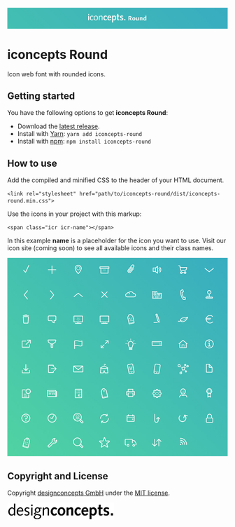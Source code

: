 ![Banner](src/images/banner.jpg)

# iconcepts Round

Icon web font with rounded icons.

## Getting started

You have the following options to get **iconcepts Round**:

* Download the [latest release](https://github.com/designconcepts/iconcepts-round/releases/latest).
* Install with [Yarn](https://yarnpkg.com/): ```yarn add iconcepts-round```
* Install with [npm](https://www.npmjs.com/): ```npm install iconcepts-round```

## How to use

Add the compiled and minified CSS to the header of your HTML document.

```
<link rel="stylesheet" href="path/to/iconcepts-round/dist/iconcepts-round.min.css">
```

Use the icons in your project with this markup:

```
<span class="icr icr-name"></span>
```

In this example **name** is a placeholder for the icon you want to use. Visit our icon site (coming soon) to see all available icons and their class names.

![Icons](src/images/icons.jpg)

## Copyright and License

Copyright [designconcepts GmbH](https://www.designconcepts.de/) under the [MIT license](LICENSE.md).

![designconcepts GmbH](src/images/designconcepts.png)
